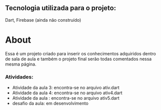 ## Tecnologia utilizada para o projeto:
Dart, Firebase (ainda não construído)

# About

Essa é um projeto criado para inserir os conhecimentos adquiridos dentro de sala de aula e também o projeto final serão todas comentados nessa mesma página.

### Atividades:
- Atividade da aula 3: encontra-se no arquivo ativ.dart
- Atividade da aula 4: encontra-se no arquivo ativ4.dart
- Atividade da aula : encontra-se no arquivo ativ5.dart
- desafio da aula: em desenvolvimento
